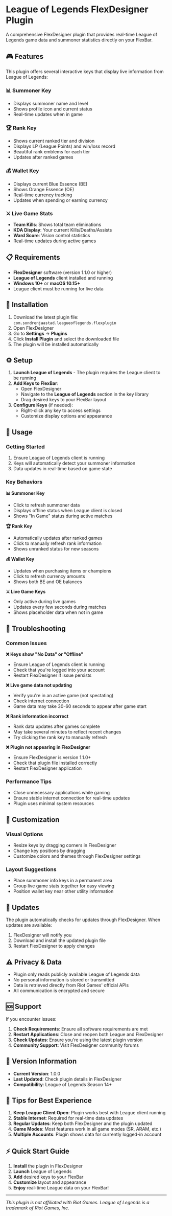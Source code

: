 # League of Legends FlexDesigner Plugin

A comprehensive FlexDesigner plugin that provides real-time League of Legends game data and summoner statistics directly on your FlexBar.

## 🎮 Features

This plugin offers several interactive keys that display live information from League of Legends:

### 📊 **Summoner Key**
- Displays summoner name and level
- Shows profile icon and current status
- Real-time updates when in game

### 🏆 **Rank Key**
- Shows current ranked tier and division
- Displays LP (League Points) and win/loss record
- Beautiful rank emblems for each tier
- Updates after ranked games

### 💰 **Wallet Key**
- Displays current Blue Essence (BE)
- Shows Orange Essence (OE) 
- Real-time currency tracking
- Updates when spending or earning currency

### ⚔️ **Live Game Stats**
- **Team Kills**: Shows total team eliminations
- **KDA Display**: Your current Kills/Deaths/Assists
- **Ward Score**: Vision control statistics
- Real-time updates during active games

## 📋 Requirements

- **FlexDesigner** software (version 1.1.0 or higher)
- **League of Legends** client installed and running
- **Windows 10+** or **macOS 10.15+**
- League client must be running for live data

## 🚀 Installation

1. Download the latest plugin file: `com.sondrenjaastad.leagueoflegends.flexplugin`
2. Open FlexDesigner
3. Go to **Settings** → **Plugins**
4. Click **Install Plugin** and select the downloaded file
5. The plugin will be installed automatically

## ⚙️ Setup

1. **Launch League of Legends** - The plugin requires the League client to be running
2. **Add Keys to FlexBar**:
   - Open FlexDesigner
   - Navigate to the **League of Legends** section in the key library
   - Drag desired keys to your FlexBar layout
3. **Configure Keys** (if needed):
   - Right-click any key to access settings
   - Customize display options and appearance

## 🎯 Usage

### Getting Started
1. Ensure League of Legends client is running
2. Keys will automatically detect your summoner information
3. Data updates in real-time based on game state

### Key Behaviors

**📊 Summoner Key**
- Click to refresh summoner data
- Displays offline status when League client is closed
- Shows "In Game" status during active matches

**🏆 Rank Key** 
- Automatically updates after ranked games
- Click to manually refresh rank information
- Shows unranked status for new seasons

**💰 Wallet Key**
- Updates when purchasing items or champions
- Click to refresh currency amounts
- Shows both BE and OE balances

**⚔️ Live Game Keys**
- Only active during live games
- Updates every few seconds during matches
- Shows placeholder data when not in game

## 🔧 Troubleshooting

### Common Issues

**❌ Keys show "No Data" or "Offline"**
- Ensure League of Legends client is running
- Check that you're logged into your account
- Restart FlexDesigner if issue persists

**❌ Live game data not updating**
- Verify you're in an active game (not spectating)
- Check internet connection
- Game data may take 30-60 seconds to appear after game start

**❌ Rank information incorrect**
- Rank data updates after games complete
- May take several minutes to reflect recent changes
- Try clicking the rank key to manually refresh

**❌ Plugin not appearing in FlexDesigner**
- Ensure FlexDesigner is version 1.1.0+
- Check that plugin file installed correctly
- Restart FlexDesigner application

### Performance Tips
- Close unnecessary applications while gaming
- Ensure stable internet connection for real-time updates
- Plugin uses minimal system resources

## 🎨 Customization

### Visual Options
- Resize keys by dragging corners in FlexDesigner
- Change key positions by dragging
- Customize colors and themes through FlexDesigner settings

### Layout Suggestions
- Place summoner info keys in a permanent area
- Group live game stats together for easy viewing
- Position wallet key near other utility information

## 🔄 Updates

The plugin automatically checks for updates through FlexDesigner. When updates are available:

1. FlexDesigner will notify you
2. Download and install the updated plugin file
3. Restart FlexDesigner to apply changes

## ⚠️ Privacy & Data

- Plugin only reads publicly available League of Legends data
- No personal information is stored or transmitted
- Data is retrieved directly from Riot Games' official APIs
- All communication is encrypted and secure

## 🆘 Support

If you encounter issues:

1. **Check Requirements**: Ensure all software requirements are met
2. **Restart Applications**: Close and reopen both League and FlexDesigner
3. **Check Updates**: Ensure you're using the latest plugin version
4. **Community Support**: Visit FlexDesigner community forums

## 📝 Version Information

- **Current Version**: 1.0.0
- **Last Updated**: Check plugin details in FlexDesigner
- **Compatibility**: League of Legends Season 14+

## 🎯 Tips for Best Experience

1. **Keep League Client Open**: Plugin works best with League client running
2. **Stable Internet**: Required for real-time data updates
3. **Regular Updates**: Keep both FlexDesigner and the plugin updated
4. **Game Modes**: Most features work in all game modes (SR, ARAM, etc.)
5. **Multiple Accounts**: Plugin shows data for currently logged-in account

## ⚡ Quick Start Guide

1. **Install** the plugin in FlexDesigner
2. **Launch** League of Legends
3. **Add** desired keys to your FlexBar
4. **Customize** layout and appearance
5. **Enjoy** real-time League data on your FlexBar!

---

*This plugin is not affiliated with Riot Games. League of Legends is a trademark of Riot Games, Inc.* 